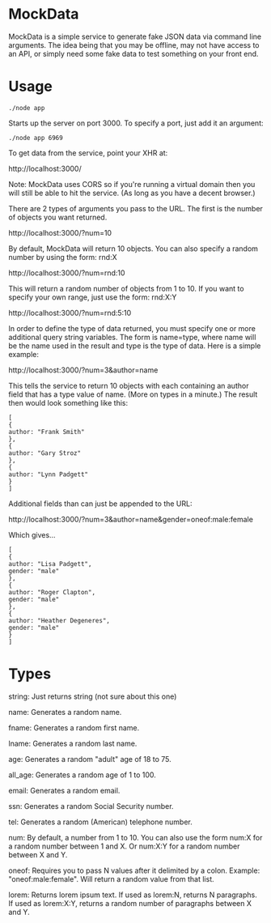 MockData
========

MockData is a simple service to generate fake JSON data via command line arguments. The idea being that
you may be offline, may not have access to an API, or simply need some fake data to test something on 
your front end.

Usage
=====

```
./node app 
```

Starts up the server on port 3000. To specify a port, just add it an argument:

```
./node app 6969
```

To get data from the service, point your XHR at:

http://localhost:3000/

Note: MockData uses CORS so if you're running a virtual domain then you will still be able to hit the service.
(As long as you have a decent browser.)

There are 2 types of arguments you pass to the URL. The first is the number of objects you want returned.

http://localhost:3000/?num=10

By default, MockData will return 10 objects. You can also specify a random number by using the form: rnd:X

http://localhost:3000/?num=rnd:10

This will return a random number of objects from 1 to 10. If you want to specify your own range, just use the form: rnd:X:Y

http://localhost:3000/?num=rnd:5:10

In order to define the type of data returned, you must specify one or more additional query string variables. The form is name=type, where name will be the name used in the result and type is the type of data. Here is a simple example:

http://localhost:3000/?num=3&author=name

This tells the service to return 10 objects with each containing an author field that has a type value of name. (More on types in a minute.) The result then would look something like this:

```
[
{
author: "Frank Smith"
},
{
author: "Gary Stroz"
},
{
author: "Lynn Padgett"
}
]
```

Additional fields than can just be appended to the URL:

http://localhost:3000/?num=3&author=name&gender=oneof:male:female

Which gives...

```
[
{
author: "Lisa Padgett",
gender: "male"
},
{
author: "Roger Clapton",
gender: "male"
},
{
author: "Heather Degeneres",
gender: "male"
}
]
```

Types
=====
string: Just returns string (not sure about this one)

name: Generates a random name.

fname: Generates a random first name.

lname: Generates a random last name.

age: Generates a random "adult" age of 18 to 75.

all_age: Generates a random age of 1 to 100.

email: Generates a random email.

ssn: Generates a random Social Security number.

tel: Generates a random (American) telephone number.

num: By default, a number from 1 to 10. You can also use the form num:X for a random number between 1 and X. Or num:X:Y for a random number between X and Y.

oneof: Requires you to pass N values after it delimited by a colon. Example: "oneof:male:female". Will return a random value from that list.

lorem: Returns lorem ipsum text. If used as lorem:N, returns N paragraphs. If used as lorem:X:Y, returns a random number of paragraphs between X and Y.
